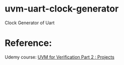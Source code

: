 # uvm-uart-clock-generator
Clock Generator of Uart
# Reference:
Udemy course: [UVM for Verification Part 2 : Projects](https://www.udemy.com/course/uvm-for-verification-part-2-projects/?couponCode=ABCART0923)
